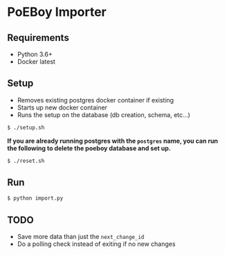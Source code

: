 # PoEBoy Importer

## Requirements

* Python 3.6+
* Docker latest

## Setup

* Removes existing postgres docker container if existing
* Starts up new docker container
* Runs the setup on the database (db creation, schema, etc...)

```bash
$ ./setup.sh
```

**If you are already running postgres with the `postgres` name, you can run the following to delete the poeboy database and set up.**

```bash
$ ./reset.sh
```

## Run

```bash
$ python import.py
```

## TODO

* Save more data than just the `next_change_id`
* Do a polling check instead of exiting if no new changes
